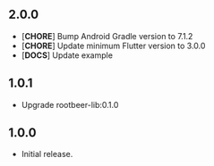 ## 2.0.0

* [**CHORE**] Bump Android Gradle version to 7.1.2
* [**CHORE**] Update minimum Flutter version to 3.0.0
* [**DOCS**] Update example

## 1.0.1

* Upgrade rootbeer-lib:0.1.0

## 1.0.0

* Initial release.
